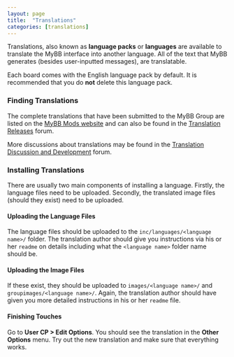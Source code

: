 ```yaml
---
layout: page
title:  "Translations"
categories: [translations]
---
```


Translations, also known as **language packs** or **languages** are available to translate the MyBB interface into another language. All of the text that MyBB generates (besides user-inputted messages), are translatable.

Each board comes with the English language pack by default. It is recommended that you do **not** delete this language pack.

### Finding Translations

The complete translations that have been submitted to the MyBB Group are listed on the [MyBB Mods website](http://mods.mybb.com) and can also be found in the [Translation Releases](http://community.mybb.com/forum-169.html) forum.

More discussions about translations may be found in the [Translation Discussion and Development](http://community.mybb.com/forum-21.html) forum.

### Installing Translations

There are usually two main components of installing a language. Firstly, the language files need to be uploaded. Secondly, the translated image files (should they exist) need to be uploaded.

#### Uploading the Language Files

The language files should be uploaded to the `inc/languages/<language name>/` folder. The translation author should give you instructions via his or her `readme` on details including what the `<language name>` folder name should be.

#### Uploading the Image Files

If these exist, they should be uploaded to `images/<language name>/` and `groupimages/<language name>/`. Again, the translation author should have given you more detailed instructions in his or her `readme` file.

#### Finishing Touches

Go to **User CP > Edit Options**. You should see the translation in the **Other Options** menu. Try out the new translation and make sure that everything works.
